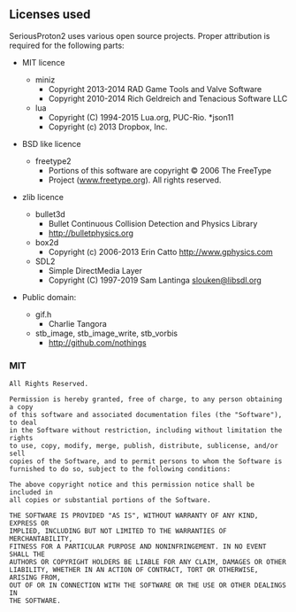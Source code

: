 ## Licenses used
SeriousProton2 uses various open source projects. Proper attribution is required for the following parts:

* MIT licence
  * miniz
    * Copyright 2013-2014 RAD Game Tools and Valve Software
    * Copyright 2010-2014 Rich Geldreich and Tenacious Software LLC
  * lua
    * Copyright (C) 1994-2015 Lua.org, PUC-Rio.
  *json11
    * Copyright (c) 2013 Dropbox, Inc.
* BSD like licence
  * freetype2
    * Portions of this software are copyright © 2006 The FreeType
    * Project (www.freetype.org).  All rights reserved.
* zlib licence
  * bullet3d
    * Bullet Continuous Collision Detection and Physics Library
    * http://bulletphysics.org
  * box2d
    * Copyright (c) 2006-2013 Erin Catto http://www.gphysics.com
  * SDL2
    * Simple DirectMedia Layer
    * Copyright (C) 1997-2019 Sam Lantinga <slouken@libsdl.org>

* Public domain:
  * gif.h
    * Charlie Tangora
  * stb_image, stb_image_write, stb_vorbis
    * http://github.com/nothings

### MIT
```
All Rights Reserved.

Permission is hereby granted, free of charge, to any person obtaining a copy
of this software and associated documentation files (the "Software"), to deal
in the Software without restriction, including without limitation the rights
to use, copy, modify, merge, publish, distribute, sublicense, and/or sell
copies of the Software, and to permit persons to whom the Software is
furnished to do so, subject to the following conditions:

The above copyright notice and this permission notice shall be included in
all copies or substantial portions of the Software.

THE SOFTWARE IS PROVIDED "AS IS", WITHOUT WARRANTY OF ANY KIND, EXPRESS OR
IMPLIED, INCLUDING BUT NOT LIMITED TO THE WARRANTIES OF MERCHANTABILITY,
FITNESS FOR A PARTICULAR PURPOSE AND NONINFRINGEMENT. IN NO EVENT SHALL THE
AUTHORS OR COPYRIGHT HOLDERS BE LIABLE FOR ANY CLAIM, DAMAGES OR OTHER
LIABILITY, WHETHER IN AN ACTION OF CONTRACT, TORT OR OTHERWISE, ARISING FROM,
OUT OF OR IN CONNECTION WITH THE SOFTWARE OR THE USE OR OTHER DEALINGS IN
THE SOFTWARE.
```

